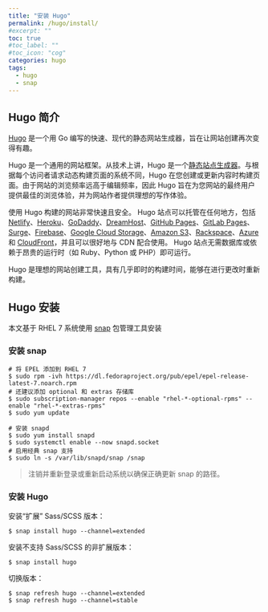 ```yaml
---
title: "安装 Hugo"
permalink: /hugo/install/
#excerpt: ""
toc: true
#toc_label: ""
#toc_icon: "cog"
categories: hugo
tags:
  - hugo
  - snap
---
```


## Hugo 简介

[Hugo](https://gohugo.io/) 是一个用 Go 编写的快速、现代的静态网站生成器，旨在让网站创建再次变得有趣。

Hugo 是一个通用的网站框架。从技术上讲，Hugo 是一个[静态站点生成器](https://gohugo.io/about/benefits/)。与根据每个访问者请求动态构建页面的系统不同，Hugo 在您创建或更新内容时构建页面。由于网站的浏览频率远高于编辑频率，因此 Hugo 旨在为您网站的最终用户提供最佳的浏览体验，并为网站作者提供理想的写作体验。

使用 Hugo 构建的网站非常快速且安全。 Hugo 站点可以托管在任何地方，包括 [Netlify](https://netlify.com/)、[Heroku](https://www.heroku.com/)、[GoDaddy](https://www.godaddy.com/)、[DreamHost](https://www.dreamhost.com/)、[GitHub Pages](https://pages.github.com/)、[GitLab Pages](https://about.gitlab.com/features/pages/)、[Surge](https://surge.sh/)、[Firebase](https://firebase.google.com/docs/hosting/)、[Google Cloud Storage](https://cloud.google.com/storage/)、[Amazon S3](https://aws.amazon.com/s3/)、[Rackspace](https://www.rackspace.com/cloud/files)、[Azure](https://docs.microsoft.com/en-us/azure/storage/blobs/storage-blob-static-website) 和 [CloudFront](https://aws.amazon.com/cloudfront/)，并且可以很好地与 CDN 配合使用。 Hugo 站点无需数据库或依赖于昂贵的运行时（如 Ruby、Python 或 PHP）即可运行。

Hugo 是理想的网站创建工具，具有几乎即时的构建时间，能够在进行更改时重新构建。

## Hugo 安装

本文基于 RHEL 7 系统使用 [snap](https://snapcraft.io/) 包管理工具安装

### 安装 snap

```shell
# 将 EPEL 添加到 RHEL 7
$ sudo rpm -ivh https://dl.fedoraproject.org/pub/epel/epel-release-latest-7.noarch.rpm
# 还建议添加 optional 和 extras 存储库
$ sudo subscription-manager repos --enable "rhel-*-optional-rpms" --enable "rhel-*-extras-rpms"
$ sudo yum update

# 安装 snapd
$ sudo yum install snapd
$ sudo systemctl enable --now snapd.socket
# 启用经典 snap 支持
$ sudo ln -s /var/lib/snapd/snap /snap
```

> 注销并重新登录或重新启动系统以确保正确更新 snap 的路径。

### 安装 Hugo

安装“扩展” Sass/SCSS 版本：

```shell
$ snap install hugo --channel=extended
```

安装不支持 Sass/SCSS 的非扩展版本：

```shell
$ snap install hugo
```

切换版本：

```shell
$ snap refresh hugo --channel=extended
$ snap refresh hugo --channel=stable
```

